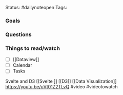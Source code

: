 Status: #dailynoteopen
Tags: 

### Goals

### Questions

### Things to read/watch

- [ ] [[Dataview]]
- [ ] Calendar
- [ ] Tasks

Svelte and D3 
[[Svelte ]] [[D3]] [[Data Visualization]]
https://youtu.be/uVt01Z2TLvQ #video #videotowatch



